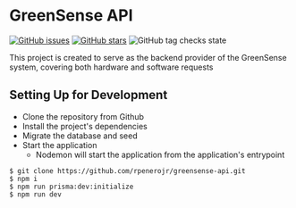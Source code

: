 # GreenSense API

[![GitHub issues](https://img.shields.io/github/issues/rpenerojr/greensense-api.svg "GitHub issues")](https://github.com/rpenerojr/greensense-api/issues)
[![GitHub stars](https://img.shields.io/github/stars/rpenerojr/greensense-api.svg "GitHub stars")](https://github.com/rpenerojr/greensense-api)
![GitHub tag checks state](https://img.shields.io/github/checks-status/rpenerojr/greensense-api/main)


This project is created to serve as the backend provider
of the GreenSense system, covering both hardware and software requests

## Setting Up for Development

- Clone the repository from Github
- Install the project's dependencies
- Migrate the database and seed
- Start the application
  - Nodemon will start the application from the application's entrypoint

```shell
$ git clone https://github.com/rpenerojr/greensense-api.git
$ npm i
$ npm run prisma:dev:initialize
$ npm run dev
```

